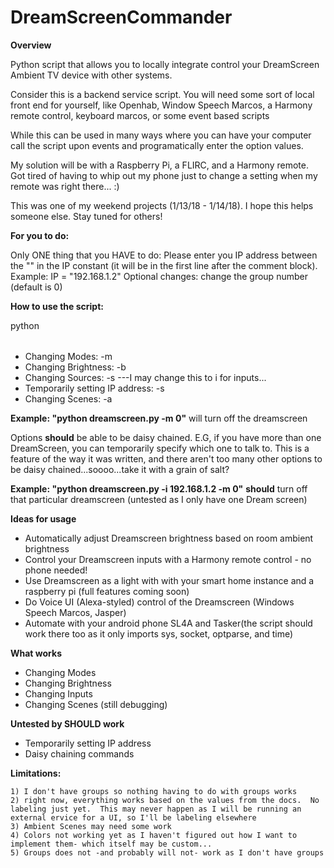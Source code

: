 # DreamScreenCommander
**Overview**

Python script that allows you to locally integrate control your DreamScreen Ambient TV device with other systems.

Consider this is a backend service script.  You will need some sort of local front end for yourself, like Openhab, Window Speech Marcos, a Harmony remote control, keyboard marcos, or some event based scripts

While this can be used in many ways where you can have your computer call the script upon events and programatically enter the option values.

My solution will be with a Raspberry Pi, a FLIRC, and a Harmony remote.  Got tired of having to whip out my phone just to change a setting when my remote was right there... :)

This was one of my weekend projects (1/13/18 - 1/14/18).  I hope this helps someone else.  Stay tuned for others!

**For you to do:**

Only ONE thing that you HAVE to do: Please enter you IP address between the "" in the IP constant (it will be in the first line after the comment block).  Example: IP = "192.168.1.2"
Optional changes: change the group number (default is 0)

**How to use the script:**

python <path to this file> <option> <value>
    
- Changing Modes:                   -m <number> 
- Changing Brightness:              -b <number>
- Changing Sources:                 -s <number> ---I may change this to i for inputs...
- Temporarily setting IP address:   -s <ip address>
- Changing Scenes:                  -a <number> 
    
**Example: "python dreamscreen.py -m 0"** will turn off the dreamscreen

Options **should** be able to be daisy chained.  E.G, if you have more than one DreamScreen, you can temporarily specify which one to talk to.  This is a feature of the way it was written, and there aren't too many other options to be daisy chained...soooo...take it with a grain of salt?

**Example: "python dreamscreen.py -i 192.168.1.2 -m 0"** **should** turn off that particular dreamscreen (untested as I only have one Dream screen)

**Ideas for usage**

- Automatically adjust Dreamscreen brightness based on room ambient brightness
- Control your Dreamscreen inputs with a Harmony remote control - no phone needed!
- Use Dreamscreen as a light with with your smart home instance and a raspberry pi (full features coming soon)
- Do Voice UI (Alexa-styled) control of the Dreamscreen (Windows Speech Marcos, Jasper)
- Automate with your android phone SL4A and Tasker(the script should work there too as it only imports sys, socket, optparse, and time)

**What works**
- Changing Modes
- Changing Brightness
- Changing Inputs
- Changing Scenes (still debugging)

**Untested by SHOULD work**
- Temporarily setting IP address
- Daisy chaining commands


****Limitations:****

    1) I don't have groups so nothing having to do with groups works
    2) right now, everything works based on the values from the docs.  No labeling just yet.  This may never happen as I will be running an external ervice for a UI, so I'll be labeling elsewhere
    3) Ambient Scenes may need some work
    4) Colors not working yet as I haven't figured out how I want to implement them- which itself may be custom...
    5) Groups does not -and probably will not- work as I don't have groups

